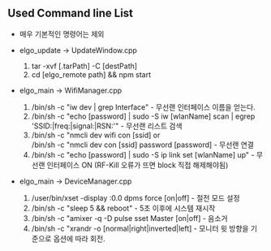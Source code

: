 ## Used Command line List
 - 매우 기본적인 명령어는 제외
* elgo_update -> UpdateWindow.cpp
   1. tar -xvf [.tarPath] -C [destPath]
   2. cd [elgo_remote path] && npm start
   
* elgo_main -> WifiManager.cpp
  1. /bin/sh -c "iw dev | grep Interface" - 무선랜 인터페이스 이름을 얻는다.
  2. /bin/sh -c "echo [password] | sudo -S iw [wlanName] scan | egrep 'SSID:|freq:|signal:|RSN:'" - 무선랜 리스트 검색
  3. /bin/sh -c "nmcli dev wifi con [ssid] or <br>
     /bin/sh -c "nmcli dev con [ssid] password [password] - 무선랜 연결
  4. /bin/sh -c "echo [password] | sudo -S ip link set [wlanName] up" - 무선랜 인터페이스 ON (RF-Kill 오류가 뜨면 block 직접 해제해야됨)

* elgo_main -> DeviceManager.cpp
  1. /user/bin/xset -display :0.0 dpms force [on|off] - 절전 모드 설정
  2. /bin/sh -c "sleep 5 && reboot" - 5초 이후에 시스템 재시작
  3. /bin/sh -c "amixer -q -D pulse sset Master [on|off] - 음소거
  4. /bin/sh -c "xrandr -o [normal|right|inverted|left] - 모니터 윗 방향을 기준으로 옵션에 따라 회전.
